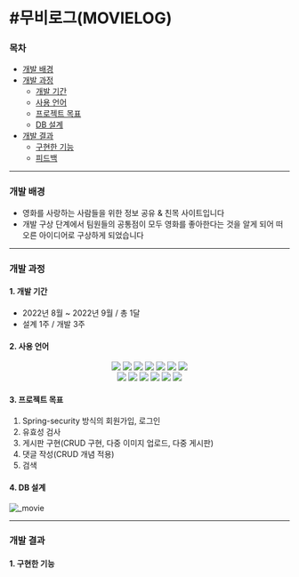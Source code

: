 # #무비로그(MOVIELOG)


<h3>목차</h3>


+ [개발 배경](#개발-배경)
+ [개발 과정](#개발-과정)
  + [개발 기간](#1-개발-기간)
  + [사용 언어](#사용-언어)
  + [프로젝트 목표](#프로젝트-목표)
  + [DB 설계](#DB-설계)
+ [개발 결과](#개발-결과)
  + [구현한 기능](#구현한-기능)
  + [피드백](#피드백)

 * * *
<h3>개발 배경</h3>

+ 영화를 사랑하는 사람들을 위한 정보 공유 & 친목 사이트입니다
+ 개발 구상 단계에서 팀원들의 공통점이 모두 영화를 좋아한다는 것을 알게 되어 떠오른 아이디어로 구상하게 되었습니다

 * * *
<h3>개발 과정</h3>

<h4>1. 개발 기간</h4>

+ 2022년 8월 ~ 2022년 9월 / 총 1달
+ 설계 1주 / 개발 3주

<h4>2. 사용 언어</h4>

<div align=center> 
  <img src="https://img.shields.io/badge/java-007396?style=for-the-badge&logo=java&logoColor=white"> 
  <img src="https://img.shields.io/badge/html5-E34F26?style=for-the-badge&logo=html5&logoColor=white"> 
  <img src="https://img.shields.io/badge/css-1572B6?style=for-the-badge&logo=css3&logoColor=white"> 
  <img src="https://img.shields.io/badge/javascript-F7DF1E?style=for-the-badge&logo=javascript&logoColor=black"> 
  <img src="https://img.shields.io/badge/jquery-0769AD?style=for-the-badge&logo=jquery&logoColor=white">
  <img src="https://img.shields.io/badge/oracle-F80000?style=for-the-badge&logo=oracle&logoColor=white"> 
  <img src="https://img.shields.io/badge/mysql-4479A1?style=for-the-badge&logo=mysql&logoColor=white"> 
<br>
  <img src="https://img.shields.io/badge/spring-6DB33F?style=for-the-badge&logo=spring&logoColor=white"> 
  <img src="https://img.shields.io/badge/bootstrap-7952B3?style=for-the-badge&logo=bootstrap&logoColor=white">
  <img src="https://img.shields.io/badge/apache tomcat-F8DC75?style=for-the-badge&logo=apachetomcat&logoColor=white">
  <img src="https://img.shields.io/badge/github-181717?style=for-the-badge&logo=github&logoColor=white">
  <img src="https://img.shields.io/badge/git-F05032?style=for-the-badge&logo=git&logoColor=white">
  <img src="https://img.shields.io/badge/fontawesome-339AF0?style=for-the-badge&logo=fontawesome&logoColor=white">
</div>

<h4>3. 프로젝트 목표</h4>

1. Spring-security 방식의 회원가입, 로그인
2. 유효성 검사
3. 게시판 구현(CRUD 구현, 다중 이미지 업로드, 다중 게시판)
4. 댓글 작성(CRUD 개념 적용)
5. 검색

<h4>4. DB 설계</h4>


![_movie](https://user-images.githubusercontent.com/118376561/202316994-436932bd-4076-42b0-ab89-a6e883d95d63.png)

***
<h3>개발 결과</h3>

<h4>1. 구현한 기능</h4>











